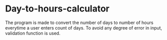 # Day-to-hours-calculator
The program is made to convert the number of days to number of hours everytime a user enters count of days.
To avoid any degree of error in input, validation function is used.
